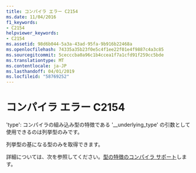 ```yaml
---
title: コンパイラ エラー C2154
ms.date: 11/04/2016
f1_keywords:
- C2154
helpviewer_keywords:
- C2154
ms.assetid: 98d6b044-5a3a-43ad-95fa-9b916b22468a
ms.openlocfilehash: 74335a35b23f0e5c4f1ee22f01e4f9887c4a3c85
ms.sourcegitcommit: 5cecccba0a96c1b4ccea1f7a1cfd91f259cc5bde
ms.translationtype: MT
ms.contentlocale: ja-JP
ms.lasthandoff: 04/01/2019
ms.locfileid: "58769252"
---
```

# <a name="compiler-error-c2154"></a>コンパイラ エラー C2154

'type': コンパイラの組み込み型の特徴である '__underlying_type' の引数として使用できるのは列挙型のみです。

列挙型の基になる型のみを取得できます。

詳細については、次を参照してください。[型の特徴のコンパイラ サポート](../../extensions/compiler-support-for-type-traits-cpp-component-extensions.md)します。